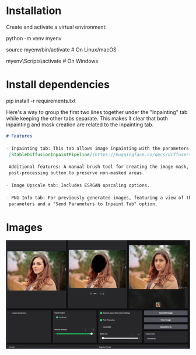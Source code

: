 # Installation

Create and activate a virtual environment:

python -m venv myenv

source myenv/bin/activate  # On Linux/macOS

myenv\Scripts\activate     # On Windows

# Install dependencies

pip install -r requirements.txt

Here's a way to group the first two lines together under the "Inpainting" tab while keeping the other tabs separate. This makes it clear that both inpainting and mask creation are related to the inpainting tab.

```markdown
# Features

- Inpainting tab: This tab allows image inpainting with the parameters detailed in
 [StableDiffusionInpaintPipeline](https://huggingface.co/docs/diffusers/en/api/pipelines/stable_diffusion/inpaint)
 
 Additional features: A manual brush tool for creating the image mask,  a Gaussian blur slider for masked region,
 post-processing button to preserve non-masked areas.

- Image Upscale tab: Includes ESRGAN upscaling options.

- PNG Info tab: For previously generated images, featuring a view of the generation
 parameters and a "Send Parameters to Inpaint Tab" option.
```

# Images

![Screenshot](images/readmeimg.png)